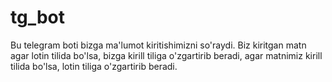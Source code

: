 # tg_bot
Bu telegram boti bizga ma'lumot kiritishimizni so'raydi. Biz kiritgan matn agar lotin tilida bo'lsa, bizga kirill tiliga o'zgartirib beradi, agar matnimiz kirill tilida bo'lsa, lotin tiliga o'zgartirib beradi.
